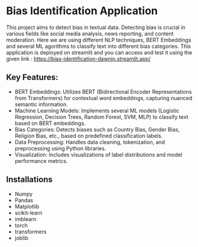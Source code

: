 # Bias Identification Application
This project aims to detect bias in textual data. 
Detecting bias is crucial in various fields like social media analysis, news reporting, and content moderation.
Here we are using different NLP techniques, BERT Embeddings and several ML agorithms to classify text into different bias categories.
This application is deployed on streamlit and you can access and test it using the given link : https://bias-identification-dawnjo.streamlit.app/

## Key Features:
*  BERT Embeddings: Utilizes BERT (Bidirectional Encoder Representations from Transformers) for contextual word embeddings, capturing nuanced semantic information.
*  Machine Learning Models: Implements several ML models (Logistic Regression, Decision Trees, Random Forest, SVM, MLP) to classify text based on BERT embeddings.
*  Bias Categories: Detects biases such as Country Bias, Gender Bias, Religion Bias, etc., based on predefined classification labels.
*  Data Preprocessing: Handles data cleaning, tokenization, and preprocessing using Python libraries.
*  Visualization: Includes visualizations of label distributions and model performance metrics.

## Installations
* Numpy
* Pandas
* Matplotlib
* scikit-learn
* imblearn
* torch
* transformers
* joblib
